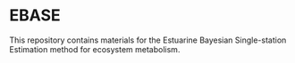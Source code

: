 
# EBASE

<!-- badges: start -->
<!-- badges: end -->

This repository contains materials for the Estuarine Bayesian Single-station Estimation method for ecosystem metabolism.  

